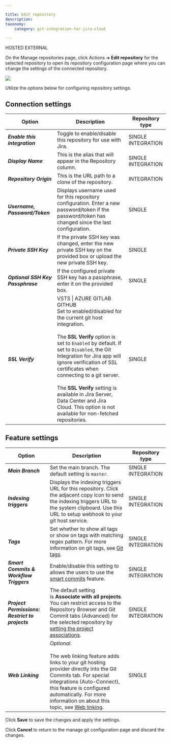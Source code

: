 ```yaml
---

title: Edit repository
description:
taxonomy:
    category: git-integration-for-jira-cloud

---
```

HOSTED EXTERNAL

On the Manage repositories page, click Actions ➜ **Edit repository** for the selected repository to open its repository configuration page where you can change the settings of the connected repository.

![](https://bigbrassband.atlassian.net/wiki/download/attachments/1977384961/gitcloud-edit-repo-cfg-single-repo.png?version=1&modificationDate=1648989722770&cacheVersion=1&api=v2)

Utilize the options below for configuring repository settings.

## Connection settings

| **Option** | **Description** | **Repository type** |
| --- | --- | --- |
| _**Enable this integration**_ | Toggle to enable/disable this repository for use with Jira. | SINGLE  <br>INTEGRATION |
| _**Display Name**_ | This is the alias that will appear in the Repository column. | SINGLE  <br>INTEGRATION |
| _**Repository Origin**_ | This is the URL path to a clone of the repository. | INTEGRATION |
| _**Username, Password/Token**_ | Displays username used for this repository configuration. Enter a new password/token if the password/token has changed since the last configuration. | SINGLE |
| _**Private SSH Key**_ | If the private SSH key was changed, enter the new private SSH key on the provided box or upload the new private SSH key. | SINGLE |
| _**Optional SSH Key Passphrase**_ | If the configured private SSH key has a passphrase, enter it on the provided box. | SINGLE |
| _**SSL Verify**_ | VSTS \| AZURE GITLAB GITHUB  <br>Set to enabled/disabled for the current git host integration.<br><br>The **SSL Verify** option is set to `Enabled` by default. If set to `Disabled`, the Git Integration for Jira app will ignore verification of SSL certificates when connecting to a git server.<br><br>The **SSL Verify** setting is available in Jira Server, Data Center and Jira Cloud. This option is not available for non-fetched repositories. | SINGLE |

## Feature settings

| **Option** | **Description** | **Repository type** |
| --- | --- | --- |
| _**Main Branch**_ | Set the main branch. The default setting is `master`. | SINGLE  <br>INTEGRATION |
| _**Indexing triggers**_ | Displays the indexing triggers URL for this repository. Click the adjacent copy icon to send the indexing triggers URL to the system clipboard. Use this URL to setup webhook to your git host service. | SINGLE  <br>INTEGRATION |
| _**Tags**_ | Set whether to show all tags or show on tags with matching regex pattern. For more information on git tags, see [Git tags](/git-integration-for-jira-cloud/git-tags-gij-cloud). | SINGLE  <br>INTEGRATION |
| _**Smart Commits & Workflow Triggers**_ | Enable/disable this setting to allows the users to use the [smart commits](/git-integration-for-jira-cloud/smart-commits-gij-cloud) feature. | SINGLE  <br>INTEGRATION |
| _**Project Permissions: Restrict to projects**_ | The default setting is **Associate with all projects**. You can restrict access to the Repository Browser and Git Commit tabs (Advanced) for the selected repository by [setting the project associations](/git-integration-for-jira-cloud/associating-project-permissions-gij-cloud). | SINGLE  <br>INTEGRATION |
| _**Web Linking**_ | _Optional._<br><br>The web linking feature adds links to your git hosting provider directly into the Git Commits tab. For special integrations (Auto-Connect), this feature is configured automatically. For more information on about this topic, see [Web linking](/git-integration-for-jira-cloud/web-linking-gij-cloud). | SINGLE |

Click **Save** to save the changes and apply the settings.

Click **Cancel** to return to the manage git configuration page and discard the changes.
